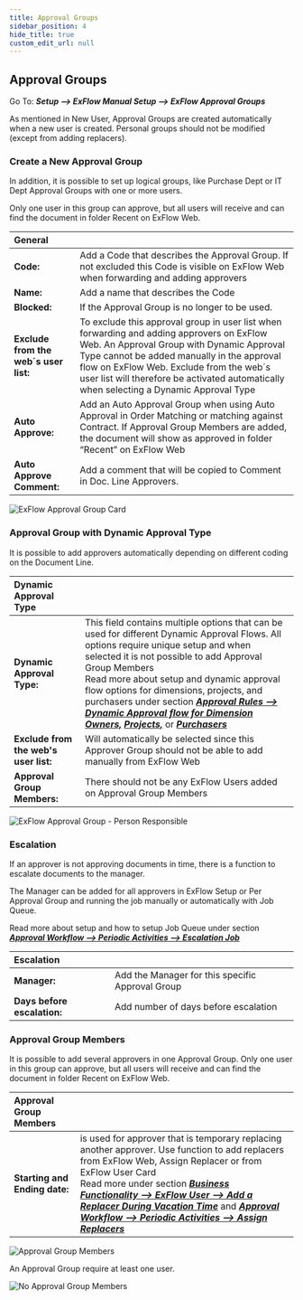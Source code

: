 ```yaml
---
title: Approval Groups
sidebar_position: 4
hide_title: true
custom_edit_url: null
---
```

## Approval Groups

Go To: ***Setup \--\> ExFlow Manual Setup \--\> ExFlow Approval Groups***

As mentioned in New User, Approval Groups are created automatically when a new user is created. Personal groups should not be modified (except from adding replacers).


### Create a New Approval Group

In addition, it is possible to set up logical groups, like Purchase Dept or IT Dept Approval Groups with one or more users.
 
Only one user in this group can approve, but all users will receive and can find the document in folder Recent on ExFlow Web.

| General   |   |
|:-|:-|
|**Code:**                                  | Add a Code that describes the Approval Group. If not excluded this Code is visible on ExFlow Web when forwarding and adding approvers
| **Name:**                                 | Add a name that describes the Code
| **Blocked:**                              | If the Approval Group is no longer to be used.
| **Exclude from the web´s user list:**     | To exclude this approval group in user list when forwarding and adding approvers on ExFlow Web. An Approval Group with Dynamic Approval Type cannot be added manually in the approval flow on ExFlow Web. Exclude from the web´s user list will therefore be activated automatically when selecting a Dynamic Approval Type
| **Auto Approve:**                         | Add an Auto Approval Group when using Auto Approval in Order Matching or matching against Contract. If Approval Group Members are added, the document will show as approved in folder “Recent” on ExFlow Web
| **Auto Approve Comment:**                 | Add a comment that will be copied to Comment in Doc. Line Approvers.

![ExFlow Approval Group Card](@site/static/img/media/approval-group-001-header.png)


### Approval Group with Dynamic Approval Type

It is possible to add approvers automatically depending on different coding on the Document Line.

| Dynamic Approval Type   |   |
|:-|:-|
| **Dynamic Approval Type:**                | This field contains multiple options that can be used for different Dynamic Approval Flows. All options require unique setup and when selected it is not possible to add Approval Group Members   <br/> Read more about setup and dynamic approval flow options for dimensions, projects, and purchasers under section [***Approval Rules --> Dynamic Approval flow for Dimension Owners,***](https://docs.exflow.cloud/business-central/docs/user-manual/business-functionality/approval-rules#dynamic-approval-flow-for-dimension-owners) [***Projects,***](https://docs.exflow.cloud/business-central/docs/user-manual/business-functionality/approval-rules#dynamic-approval-flow-for-projects) or [***Purchasers***](https://docs.exflow.cloud/business-central/docs/user-manual/business-functionality/approval-rules#dynamic-approval-flows-purchasers)
| **Exclude from the web's user list:**     | Will automatically be selected since this Approver Group should not be able to add manually from ExFlow Web
| **Approval Group Members:**               | There should not be any ExFlow Users added on Approval Group Members

![ExFlow Approval Group - Person Responsible](@site/static/img/media/approval-group-002-person-responsible.png)


### Escalation

If an approver is not approving documents in time, there is a function to escalate documents to the manager.

The Manager can be added for all approvers in ExFlow Setup or Per Approval Group and running the job manually or automatically with Job Queue.

Read more about setup and how to setup Job Queue under section [***Approval Workflow --> Periodic Activities --> Escalation Job***](https://docs.exflow.cloud/business-central/docs/user-manual/approval-workflow/periodic-activities#escalation-job)

| Escalation   |   |
|:-|:-|
| **Manager:**                  | Add the Manager for this specific Approval Group
| **Days before escalation:**   | Add number of days before escalation


### Approval Group Members

It is possible to add several approvers in one Approval Group. Only one user in this group can approve, but all users will receive and can find the document in folder Recent on ExFlow Web.


| Approval Group Members   |   |
|:-|:-|
| **Starting and Ending date:**     | is used for approver that is temporary replacing another approver. Use function to add replacers from ExFlow Web, Assign Replacer or from ExFlow User Card            <br/> Read more under section [***Business Functionality --> ExFlow User --> Add a Replacer During Vacation Time***](https://docs.exflow.cloud/business-central/docs/user-manual/business-functionality/exflow-user#add-a-replacer-during-vacation-time) and [***Approval Workflow --> Periodic Activities --> Assign Replacers***](https://docs.exflow.cloud/business-central/docs/user-manual/approval-workflow/periodic-activities#assign-replacers)

![Approval Group Members](@site/static/img/media/approval-group-003-lines.png)

An Approval Group require at least one user.

![No Approval Group Members](@site/static/img/media/approval-group-006-no-members.png)